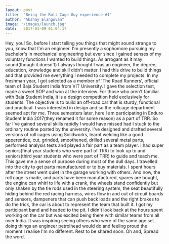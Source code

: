 ```yaml
---
layout: post
title:  "Being the Roll Cage Guy experience #1"
author: "Akshay Elangovan"
image: "/images/launch.jpg"
date:   2017-01-09 01:04:17
---
```


Hey, you!
So, before I start telling you things that might sound strange to you, know that I'm an engineer. I'm presently a sophomore pursuing my bachelor's in mechanical engineering but ever since I gained senses of my voluntary functions I wanted to build things. As arrogant as it may sound(though it doesn't) I always thought I was an engineer, the degree, education, knowledge and skill didn't matter. I had this drive to build things and that provided me everything I needed to complete my projects. In my freshman year, I got selected as a member of 'The Road Runners', official team of Baja Student India from VIT University. I gave the selection test, made a sweet SOP and won at the interview. For those who aren't familiar with Baja Student India, it is a design competition held exclusively for students. The objective is to build an off-road car that is sturdy, functional and practical. I was interested in design and so the rollcage department seemed apt for me. Three semesters later, here I am participating in Enduro Student India 2017(they renamed it for some reason) as a part of TRR. So far I've gained several skills rapidly I would have missed had I stuck to the ordinary routine posted by the university. I've designed and drafted several versions of roll cages using Solidworks, learnt welding like a good apperentice, cut, grinded, smoothened, drilled several metal parts, performed analysis tests and played a fair part as a team player. I had super seniors(final year students who were part of TRR) to look up to and seniors(third year students who were part of TRR) to guide and teach me. This gave me a sense of purpose during most of the dull days. I travelled into the city to get parts manufactured or to buy materials. I spent hours after the street went quiet in the garage working with others. And now, the roll cage is made, and parts have been manufactured, spares are bought, the engine can whirl to life with a crank, the wheels stand confidently but only shaken by the tie rods used in the steering system, the seat beautifully hiding behind the red racing harness, wires flow in and out of circuit boards and sensors, dampeners that can push back loads and the right brakes to do the trick, the car is about to represent the team that built it. I got my participant band and headed to the pit. I didn't look back at the hours spent working on the car but was excited being there with similar teams from all over India. It was inspiring seeing others who were of the same age set doing things an engineer petrolhead would do and feeling proud the moment I realise I'm no different.
Rest to be shared soon.
Oh and, Spread the word. 